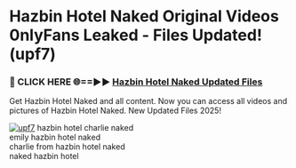 # Hazbin Hotel Naked Original Videos 0nlyFans Leaked - Files Updated! (upf7)

<h3>🔴 CLICK HERE 🌐==►► <a href="https://tinyurl.com/up5wt9bj" rel="nofollow">Hazbin Hotel Naked Updated Files</a></h3>

Get Hazbin Hotel Naked and all content. Now you can access all videos and pictures of Hazbin Hotel Naked. New Updated Files 2025!

[![upf7](https://i.imgur.com/ABiUzMV.gif)](https://tinyurl.com/up5wt9bj)
hazbin hotel charlie naked<br>
emily hazbin hotel naked<br>
charlie from hazbin hotel naked<br>
naked hazbin hotel